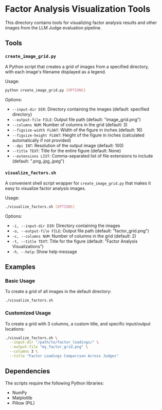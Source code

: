 # Factor Analysis Visualization Tools

This directory contains tools for visualizing factor analysis results and other images from the LLM Judge evaluation pipeline.

## Tools

### `create_image_grid.py`

A Python script that creates a grid of images from a specified directory, with each image's filename displayed as a legend.

Usage:
```bash
python create_image_grid.py [OPTIONS]
```

Options:
- `--input-dir DIR`: Directory containing the images (default: specified directory)
- `--output-file FILE`: Output file path (default: "image_grid.png")
- `--columns NUM`: Number of columns in the grid (default: 3)
- `--figsize-width FLOAT`: Width of the figure in inches (default: 16)
- `--figsize-height FLOAT`: Height of the figure in inches (calculated automatically if not provided)
- `--dpi INT`: Resolution of the output image (default: 100)
- `--title TEXT`: Title for the entire figure (default: None)
- `--extensions LIST`: Comma-separated list of file extensions to include (default: ".png,.jpg,.jpeg")

### `visualize_factors.sh`

A convenient shell script wrapper for `create_image_grid.py` that makes it easy to visualize factor analysis images.

Usage:
```bash
./visualize_factors.sh [OPTIONS]
```

Options:
- `-i, --input-dir DIR`: Directory containing the images
- `-o, --output-file FILE`: Output file path (default: "factor_grid.png")
- `-c, --columns NUM`: Number of columns in the grid (default: 2)
- `-t, --title TEXT`: Title for the figure (default: "Factor Analysis Visualizations")
- `-h, --help`: Show help message

## Examples

### Basic Usage

To create a grid of all images in the default directory:
```bash
./visualize_factors.sh
```

### Customized Usage

To create a grid with 3 columns, a custom title, and specific input/output locations:
```bash
./visualize_factors.sh \
  --input-dir "/path/to/factor_loadings/" \
  --output-file "my_factor_grid.png" \
  --columns 3 \
  --title "Factor Loadings Comparison Across Judges"
```

## Dependencies

The scripts require the following Python libraries:
- NumPy
- Matplotlib
- Pillow (PIL)
